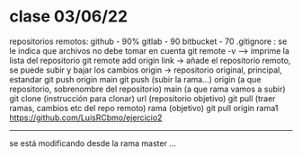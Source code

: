 # clase 03/06/22
repositorios remotos:
github  -  90%
gitlab  -  90
bitbucket - 70
.gitignore : se le indica que archivos no debe tomar en cuenta
git remote -v --> imprime la lista del repositorio
git remote add origin link -> añade el repositorio remoto, se puede subir y bajar los cambios
origin -> repositorio original, principal, estandar
git push origin main
 git push (subir la rama...)
 origin (a que repositorio, sobrenombre del repositorio)
 main (a que rama vamos a subir)
git clone (instrucción para clonar)
url (repositorio objetivo)
git pull (traer ramas, cambios etc del repo remoto)
rama (objetivo)
git pull origin rama1
https://github.com/LuisRCbmo/ejercicio2

----
se está modificando desde la rama master
...
